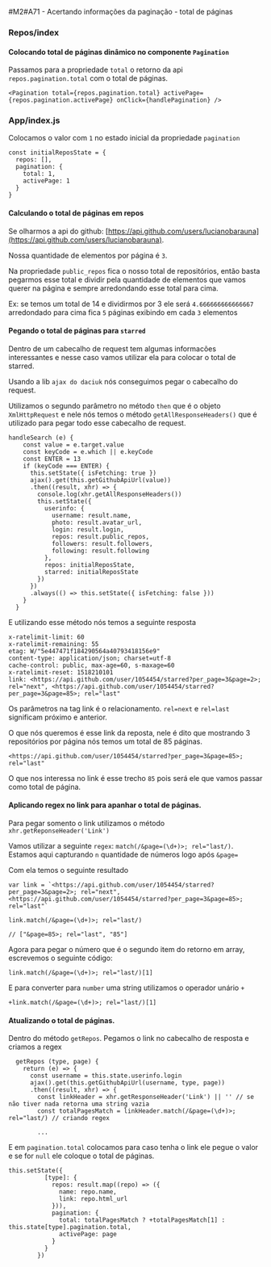 #M2#A71 - Acertando informações da paginação - total de páginas

### Repos/index

#### Colocando total de páginas dinâmico no componente `Pagination`
Passamos para a propriedade `total` o retorno da api `repos.pagination.total` com o total de páginas.
```
<Pagination total={repos.pagination.total} activePage={repos.pagination.activePage} onClick={handlePagination} />
```

### App/index.js

Colocamos o valor com `1` no estado inicial da propriedade `pagination`
```
const initialReposState = {
  repos: [],
  pagination: {
    total: 1,
    activePage: 1
  }
}
```

#### Calculando o total de páginas em repos

Se olharmos a api do github: [https://api.github.com/users/lucianobarauna](https://api.github.com/users/lucianobarauna).

Nossa quantidade de elementos por página é `3`.

Na propriedade `public_repos` fica o nosso total de repositórios, então basta pegarmos esse total e dividir pela quantidade de elementos que vamos querer na página e sempre arredondando esse total para cima.

Ex: se temos um total de 14 e dividirmos por 3 ele será `4.666666666666667` arredondado para cima fica `5` páginas exibindo em cada `3` elementos

#### Pegando o total de páginas para `starred`
Dentro de um cabecalho de request tem algumas informacões interessantes e nesse caso vamos utilizar ela para colocar o total de starred.

Usando a lib `ajax do daciuk` nós conseguimos pegar o cabecalho do request.

Utilizamos o segundo parâmetro no método `then` que é o objeto `XmlHttpRequest` e nele nós temos o método `getAllResponseHeaders()` que é utilizado para pegar todo esse cabecalho de request.

```
handleSearch (e) {
    const value = e.target.value
    const keyCode = e.which || e.keyCode
    const ENTER = 13
    if (keyCode === ENTER) {
      this.setState({ isFetching: true })
      ajax().get(this.getGithubApiUrl(value))
      .then((result, xhr) => {
		console.log(xhr.getAllResponseHeaders())
        this.setState({
          userinfo: {
            username: result.name,
            photo: result.avatar_url,
            login: result.login,
            repos: result.public_repos,
            followers: result.followers,
            following: result.following
          },
          repos: initialReposState,
          starred: initialReposState
        })
      })
      .always(() => this.setState({ isFetching: false }))
    }
  }
```

E utilizando esse método nós temos a seguinte resposta
```
x-ratelimit-limit: 60
x-ratelimit-remaining: 55
etag: W/"5e447471f184290564a40793418156e9"
content-type: application/json; charset=utf-8
cache-control: public, max-age=60, s-maxage=60
x-ratelimit-reset: 1518210101
link: <https://api.github.com/user/1054454/starred?per_page=3&page=2>; rel="next", <https://api.github.com/user/1054454/starred?per_page=3&page=85>; rel="last"
```
Os parâmetros na tag link é o relacionamento. `rel=next` e `rel=last` significam próximo e anterior.

O que nós queremos é esse link da reposta, nele é dito que mostrando 3 repositórios por página nós temos um total de 85 páginas.
```
<https://api.github.com/user/1054454/starred?per_page=3&page=85>; rel="last"
```
O que nos interessa no link é esse trecho `85` pois será ele que vamos passar como total de página.

#### Aplicando regex no link para apanhar o total de páginas.
Para pegar somento o link utilizamos o método `xhr.getReponseHeader('Link')`

Vamos utilizar a seguinte `regex`: `match(/&page=(\d+)>; rel="last/)`. Estamos aqui capturando `n` quantidade de números logo após `&page=`

Com ela temos o seguinte resultado
```
var link = `<https://api.github.com/user/1054454/starred?per_page=3&page=2>; rel="next", <https://api.github.com/user/1054454/starred?per_page=3&page=85>; rel="last"`

link.match(/&page=(\d+)>; rel="last/)

// ["&page=85>; rel="last", "85"]

```
Agora para pegar o número que é o segundo item do retorno em array, escrevemos o seguinte código:
```
link.match(/&page=(\d+)>; rel="last/)[1]
```

E para converter para `number` uma string utilizamos o operador unário `+`
```
+link.match(/&page=(\d+)>; rel="last/)[1]
```

#### Atualizando o total de páginas.
Dentro do método `getRepos`. Pegamos o link no cabecalho de resposta e criamos a regex

```
  getRepos (type, page) {
    return (e) => {
      const username = this.state.userinfo.login
      ajax().get(this.getGithubApiUrl(username, type, page))
      .then((result, xhr) => {
        const linkHeader = xhr.getResponseHeader('Link') || '' // se não tiver nada retorna uma string vazia
        const totalPagesMatch = linkHeader.match(/&page=(\d+)>; rel="last/) // criando regex

		...
```
E em `pagination.total` colocamos para caso tenha o link ele pegue o valor e se for `null` ele coloque o total de páginas.

```
this.setState({
          [type]: {
            repos: result.map((repo) => ({
              name: repo.name,
              link: repo.html_url
            })),
            pagination: {
              total: totalPagesMatch ? +totalPagesMatch[1] : this.state[type].pagination.total,
              activePage: page
            }
          }
        })
```
